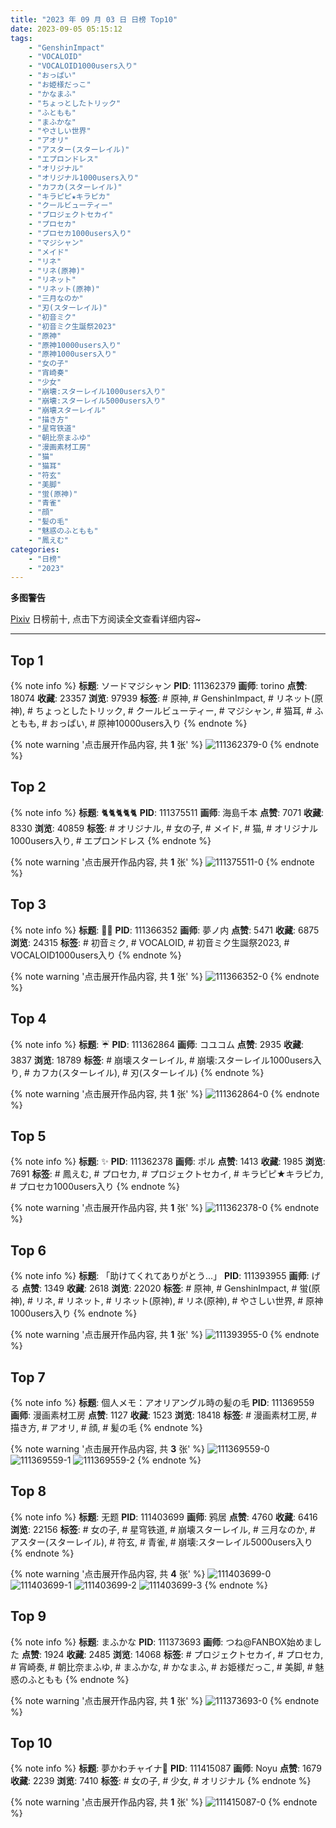 ```yaml
---
title: "2023 年 09 月 03 日 日榜 Top10"
date: 2023-09-05 05:15:12
tags:
    - "GenshinImpact"
    - "VOCALOID"
    - "VOCALOID1000users入り"
    - "おっぱい"
    - "お姫様だっこ"
    - "かなまふ"
    - "ちょっとしたトリック"
    - "ふともも"
    - "まふかな"
    - "やさしい世界"
    - "アオリ"
    - "アスター(スターレイル)"
    - "エプロンドレス"
    - "オリジナル"
    - "オリジナル1000users入り"
    - "カフカ(スターレイル)"
    - "キラピピ★キラピカ"
    - "クールビューティー"
    - "プロジェクトセカイ"
    - "プロセカ"
    - "プロセカ1000users入り"
    - "マジシャン"
    - "メイド"
    - "リネ"
    - "リネ(原神)"
    - "リネット"
    - "リネット(原神)"
    - "三月なのか"
    - "刃(スターレイル)"
    - "初音ミク"
    - "初音ミク生誕祭2023"
    - "原神"
    - "原神10000users入り"
    - "原神1000users入り"
    - "女の子"
    - "宵崎奏"
    - "少女"
    - "崩壊:スターレイル1000users入り"
    - "崩壊:スターレイル5000users入り"
    - "崩壊スターレイル"
    - "描き方"
    - "星穹铁道"
    - "朝比奈まふゆ"
    - "漫画素材工房"
    - "猫"
    - "猫耳"
    - "符玄"
    - "美脚"
    - "蛍(原神)"
    - "青雀"
    - "顔"
    - "髪の毛"
    - "魅惑のふともも"
    - "鳳えむ"
categories:
    - "日榜"
    - "2023"
---
```


<i class="fa fa-triangle-exclamation"></i>**多图警告**<i class="fa fa-triangle-exclamation"></i>

[Pixiv](https://www.pixiv.net/) 日榜前十, 点击下方阅读全文查看详细内容~

<!-- more -->

---

## Top 1

{% note info %}
**标题**: ソードマジシャン
**PID**: 111362379 **画师**: torino
**点赞**: 18074 **收藏**: 23357 **浏览**: 97939
**标签**: # 原神, # GenshinImpact, # リネット(原神), # ちょっとしたトリック, # クールビューティー, # マジシャン, # 猫耳, # ふともも, # おっぱい, # 原神10000users入り
{% endnote %}

{% note warning '点击展开作品内容, 共 **1** 张' %}
![111362379-0](https://i.pixiv.re/img-original/img/2023/09/02/01/46/43/111362379_p0.jpg)
{% endnote %}

## Top 2

{% note info %}
**标题**: 🐈🐈🐈🐈🐈
**PID**: 111375511 **画师**: 海島千本
**点赞**: 7071 **收藏**: 8330 **浏览**: 40859
**标签**: # オリジナル, # 女の子, # メイド, # 猫, # オリジナル1000users入り, # エプロンドレス
{% endnote %}

{% note warning '点击展开作品内容, 共 **1** 张' %}
![111375511-0](https://i.pixiv.re/img-original/img/2023/09/02/13/05/56/111375511_p0.jpg)
{% endnote %}

## Top 3

{% note info %}
**标题**: 🍔🍟
**PID**: 111366352 **画师**: 夢ノ内
**点赞**: 5471 **收藏**: 6875 **浏览**: 24315
**标签**: # 初音ミク, # VOCALOID, # 初音ミク生誕祭2023, # VOCALOID1000users入り
{% endnote %}

{% note warning '点击展开作品内容, 共 **1** 张' %}
![111366352-0](https://i.pixiv.re/img-original/img/2023/09/02/11/47/10/111366352_p0.jpg)
{% endnote %}

## Top 4

{% note info %}
**标题**: ☔
**PID**: 111362864 **画师**: コユコム
**点赞**: 2935 **收藏**: 3837 **浏览**: 18789
**标签**: # 崩壊スターレイル, # 崩壊:スターレイル1000users入り, # カフカ(スターレイル), # 刃(スターレイル)
{% endnote %}

{% note warning '点击展开作品内容, 共 **1** 张' %}
![111362864-0](https://i.pixiv.re/img-original/img/2023/09/02/00/06/55/111362864_p0.jpg)
{% endnote %}

## Top 5

{% note info %}
**标题**: ✨️
**PID**: 111362378 **画师**: ポル
**点赞**: 1413 **收藏**: 1985 **浏览**: 7691
**标签**: # 鳳えむ, # プロセカ, # プロジェクトセカイ, # キラピピ★キラピカ, # プロセカ1000users入り
{% endnote %}

{% note warning '点击展开作品内容, 共 **1** 张' %}
![111362378-0](https://i.pixiv.re/img-original/img/2023/09/02/00/00/57/111362378_p0.png)
{% endnote %}

## Top 6

{% note info %}
**标题**: 「助けてくれてありがとう...」
**PID**: 111393955 **画师**: げる
**点赞**: 1349 **收藏**: 2618 **浏览**: 22020
**标签**: # 原神, # GenshinImpact, # 蛍(原神), # リネ, # リネット, # リネット(原神), # リネ(原神), # やさしい世界, # 原神1000users入り
{% endnote %}

{% note warning '点击展开作品内容, 共 **1** 张' %}
![111393955-0](https://i.pixiv.re/img-original/img/2023/09/03/00/23/32/111393955_p0.png)
{% endnote %}

## Top 7

{% note info %}
**标题**: 個人メモ：アオリアングル時の髪の毛
**PID**: 111369559 **画师**: 漫画素材工房
**点赞**: 1127 **收藏**: 1523 **浏览**: 18418
**标签**: # 漫画素材工房, # 描き方, # アオリ, # 顔, # 髪の毛
{% endnote %}

{% note warning '点击展开作品内容, 共 **3** 张' %}
![111369559-0](https://i.pixiv.re/img-original/img/2023/09/02/07/03/37/111369559_p0.jpg)
![111369559-1](https://i.pixiv.re/img-original/img/2023/09/02/07/03/37/111369559_p1.jpg)
![111369559-2](https://i.pixiv.re/img-original/img/2023/09/02/07/03/37/111369559_p2.jpg)
{% endnote %}

## Top 8

{% note info %}
**标题**: 无题
**PID**: 111403699 **画师**: 鸦居
**点赞**: 4760 **收藏**: 6416 **浏览**: 22156
**标签**: # 女の子, # 星穹铁道, # 崩壊スターレイル, # 三月なのか, # アスター(スターレイル), # 符玄, # 青雀, # 崩壊:スターレイル5000users入り
{% endnote %}

{% note warning '点击展开作品内容, 共 **4** 张' %}
![111403699-0](https://i.pixiv.re/img-original/img/2023/09/03/10/35/49/111403699_p0.jpg)
![111403699-1](https://i.pixiv.re/img-original/img/2023/09/03/10/35/49/111403699_p1.jpg)
![111403699-2](https://i.pixiv.re/img-original/img/2023/09/03/10/35/49/111403699_p2.jpg)
![111403699-3](https://i.pixiv.re/img-original/img/2023/09/03/10/35/49/111403699_p3.jpg)
{% endnote %}

## Top 9

{% note info %}
**标题**: まふかな
**PID**: 111373693 **画师**: つね@FANBOX始めました
**点赞**: 1924 **收藏**: 2485 **浏览**: 14068
**标签**: # プロジェクトセカイ, # プロセカ, # 宵崎奏, # 朝比奈まふゆ, # まふかな, # かなまふ, # お姫様だっこ, # 美脚, # 魅惑のふともも
{% endnote %}

{% note warning '点击展开作品内容, 共 **1** 张' %}
![111373693-0](https://i.pixiv.re/img-original/img/2023/09/02/11/32/30/111373693_p0.png)
{% endnote %}

## Top 10

{% note info %}
**标题**: 夢かわチャイナ🌈
**PID**: 111415087 **画师**: Noyu
**点赞**: 1679 **收藏**: 2239 **浏览**: 7410
**标签**: # 女の子, # 少女, # オリジナル
{% endnote %}

{% note warning '点击展开作品内容, 共 **1** 张' %}
![111415087-0](https://i.pixiv.re/img-original/img/2023/09/03/18/50/30/111415087_p0.jpg)
{% endnote %}
